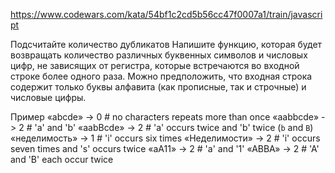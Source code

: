 https://www.codewars.com/kata/54bf1c2cd5b56cc47f0007a1/train/javascript

Подсчитайте количество дубликатов
Напишите функцию, которая будет возвращать количество различных буквенных символов и числовых цифр, не зависящих от регистра, которые встречаются во входной строке более одного раза. Можно предположить, что входная строка содержит только буквы алфавита (как прописные, так и строчные) и числовые цифры.

Пример
«abcde» -> 0 # no characters repeats more than once
«aabbcde» -> 2 # 'a' and 'b'
«aabBcde» -> 2 # 'a' occurs twice and 'b' twice (`b` and `B`)
«неделимость» -> 1 # 'i' occurs six times
«Неделимости» -> 2 # 'i' occurs seven times and 's' occurs twice
«aA11» -> 2 # 'a' and '1'
«ABBA» -> 2 # 'A' and 'B' each occur twice